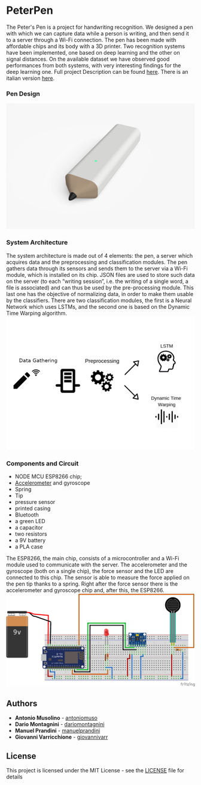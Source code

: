 # PeterPen
The Peter's Pen is a project for handwriting recognition. We designed a pen with which we can capture data while a person
is writing, and then send it to a server through a Wi-Fi connection. The pen has been made
with affordable chips and its body with a 3D printer. Two recognition systems have been
implemented, one based on deep learning and the other on signal distances. On the available
dataset we have observed good performances from both systems, with very interesting findings
for the deep learning one. Full project Description can be found [here](report/EN/report.pdf).
There is an italian version [here](report/IT/report.pdf).
### Pen Design
![Pen design](report/images/design.jpeg)
### System Architecture
The system architecture is made out of 4 elements: the pen, a server which acquires data and the preprocessing and classification modules. The pen gathers data through its sensors and sends them to the server via a Wi-Fi module, which is installed on its chip. JSON files are used to store such data on the server (to each ”writing session”, i.e. the writing of a single word, a file is associated) and can thus be used by the pre-processing module. This last one has the objective of normalizing data, in order to make them usable by the classifiers. There are two classification modules, the first is a Neural Network which uses LSTMs, and the second one is based on the Dynamic Time Warping algorithm.
![Architecture](report/images/architettura2.png)

### Components and Circuit
- NODE MCU ESP8266 chip;
- [Accelerometer](https://www.amazon.it/Aukru-MPU-6050-Giroscopio-Accelerometro-Arduino/dp/B00PL70P7K/ref=sr_1_1?ie=UTF8&qid=1544976248&sr=8-1&keywords=accellerometro) and gyroscope
- Spring
- Tip
- pressure sensor
- printed casing
- Bluetooth
- a green LED
- a capacitor
- two resistors
- a 9V battery
- a PLA case

The ESP8266, the main chip, consists of a microcontroller and a Wi-Fi module used to communicate with the server. The accelerometer and the gyroscope (both on a single chip), the force sensor and the LED are connected to this chip. The sensor is able to measure the force applied on the pen tip thanks to a spring. Right after the force sensor there is the accelerometer and gyroscope chip and, after this, the ESP8266.
![Circuit](report/images/circuito.png)

## Authors

* **Antonio Musolino** - [antoniomuso](https://github.com/antoniomuso)
* **Dario Montagnini** - [dariomontagnini](https://github.com/dariomontagnini)
* **Manuel Prandini** - [manuelprandini](https://github.com/ManuelPrandini)
* **Giovanni Varricchione** - [giovannivarr](https://github.com/giovannivarr)

## License

This project is licensed under the MIT License - see the [LICENSE](LICENSE) file for details
